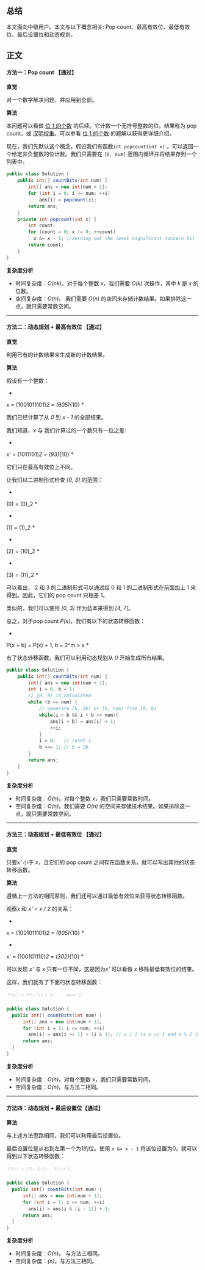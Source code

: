 ## 总结

本文面向中级用户。本文与以下概念相关: Pop count、最高有效位、最低有效位、最后设置位和动态规划。

## 正文
#### 方法一：Pop count 【通过】

**直觉**

对一个数字解决问题，并应用到全部。

**算法**

本问题可以看做 [位 1 的个数](https://leetcode-cn.com/problems/number-of-1-bits/) 的后续。它计数一个无符号整数的位。结果称为 pop count，或 [汉明权重](https://baike.baidu.com/item/%E6%B1%89%E6%98%8E%E9%87%8D%E9%87%8F/7110799?fr=aladdin)。可以参看 [位 1 的个数](https://leetcode-cn.com/problems/number-of-1-bits/) 的题解以获得更详细介绍。

现在，我们先默认这个概念。假设我们有函数`int popcount(int x)` ，可以返回一个给定非负整数的位计数。我们只需要在 `[0, num]` 范围内循环并将结果存到一个列表中。

```Java [solution 1]
public class Solution {
    public int[] countBits(int num) {
        int[] ans = new int[num + 1];
        for (int i = 0; i <= num; ++i)
            ans[i] = popcount(i);
        return ans;
    }
    private int popcount(int x) {
        int count;
        for (count = 0; x != 0; ++count)
          x &= x - 1; //zeroing out the least significant nonzero bit
        return count;
    }
}
```

**复杂度分析**

* 时间复杂度：*O(nk)*。对于每个整数 *x*，我们需要 *O(k)* 次操作，其中 *k* 是 *x* 的位数。
* 空间复杂度：*O(n)*。 我们需要 *O(n)* 的空间来存储计数结果。如果排除这一点，就只需要常数空间。

----
#### 方法二：动态规划 + 最高有效位 【通过】

**直觉**

利用已有的计数结果来生成新的计数结果。

**算法**

假设有一个整数：

*
x = (1001011101)_2 = (605)_{10}
*

我们已经计算了从 *0* 到 *x - 1* 的全部结果。

我们知道，*x* 与 我们计算过的一个数只有一位之差:

*
x' = (1011101)_2 = (93)_{10}
*

它们只在最高有效位上不同。

让我们以二进制形式检查 *[0, 3]* 的范围：

*
(0) = (0)_2
*

*
(1) = (1)_2
*

*
(2) = (10)_2
*

*
(3) = (11)_2
*

可以看出， 2 和 3 的二进制形式可以通过给 0 和 1 的二进制形式在前面加上 1 来得到。因此，它们的 pop count 只相差 1。

类似的，我们可以使用 *[0, 3]* 作为蓝本来得到 *[4, 7]*。

总之，对于pop count *P(x)*，我们有以下的状态转移函数：

*
P(x + b) = P(x) + 1, b = 2^m > x
*

有了状态转移函数，我们可以利用动态规划从 *0* 开始生成所有结果。


```Java [solution 2]
public class Solution {
    public int[] countBits(int num) {
        int[] ans = new int[num + 1];
        int i = 0, b = 1;
        // [0, b) is calculated
        while (b <= num) {
            // generate [b, 2b) or [b, num) from [0, b)
            while(i < b && i + b <= num){
                ans[i + b] = ans[i] + 1;
                ++i;
            }
            i = 0;   // reset i
            b <<= 1; // b = 2b
        }
        return ans;
    }
}
```

**复杂度分析**

* 时间复杂度：*O(n)*。对每个整数 *x*，我们只需要常数时间。
* 空间复杂度：*O(n)*。我们需要 *O(n)* 的空间来存储技术结果。如果排除这一点，就只需要常数空间。

---

#### 方法三：动态规划 + 最低有效位 【通过】

**直觉**

只要*x'* 小于 *x*，且它们的 pop count 之间存在函数关系，就可以写出其他的状态转移函数。

**算法**

遵循上一方法的相同原则，我们还可以通过最低有效位来获得状态转移函数。

观察*x* 和 *x' = x / 2* 的关系：

*
x = (1001011101)_2 = (605)_{10}
*

*
x' = (100101110)_2 = (302)_{10}
*

可以发现 *x'* 与 *x* 只有一位不同，这是因为*x'* 可以看做 *x* 移除最低有效位的结果。

这样，我们就有了下面的状态转移函数：

![P(x)=P(x/2)+(x\mod2) ](./p___P_x__=_P_x___2__+__x_mod_2___.png) 

```Java [solution 3]
public class Solution {
  public int[] countBits(int num) {
      int[] ans = new int[num + 1];
      for (int i = 1; i <= num; ++i)
        ans[i] = ans[i >> 1] + (i & 1); // x / 2 is x >> 1 and x % 2 is x & 1
      return ans;
  }
}
```

**复杂度分析**

* 时间复杂度：*O(n)*。对每个整数 *x*，我们只需要常数时间。
* 空间复杂度：*O(n)*。与方法二相同。

---
#### 方法四：动态规划 + 最后设置位【通过】

**算法**

与上述方法思路相同，我们可以利用最后设置位。

最后设置位是从右到左第一个为1的位。使用 `x &= x - 1` 将该位设置为0，就可以得到以下状态转移函数：

![P(x)=P(x\mathrel{\&}(x-1))+1; ](./p___P_x__=_P_x_mathrel{&}__x_-_1___+_1;__.png) 


```Java [solution 4]
public class Solution {
  public int[] countBits(int num) {
      int[] ans = new int[num + 1];
      for (int i = 1; i <= num; ++i)
        ans[i] = ans[i & (i - 1)] + 1;
      return ans;
  }
}
```


**复杂度分析**

* 时间复杂度：*O(n)*。 与方法三相同。
* 空间复杂度：*(n)*。与方法三相同。
